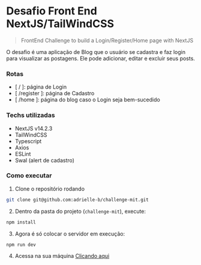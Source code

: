 # Desafio Front End NextJS/TailWindCSS

> FrontEnd Challenge to build a Login/Register/Home page with NextJS

O desafio é uma aplicação de Blog que o usuário se cadastra e faz login para visualizar as postagens. Ele pode adicionar, editar e excluir seus posts.

### Rotas

- [ / ]: página de Login
- [ /register ]: página de Cadastro
- [ /home ]: página do blog caso o Login seja bem-sucedido

### Techs utilizadas

- NextJS v14.2.3
- TailWindCSS
- Typescript
- Axios
- ESLint
- Swal (alert de cadastro)


### Como executar

1. Clone o repositório rodando

```bash
git clone git@github.com:adrielle-b/challenge-mit.git
```

2. Dentro da pasta do projeto (`challenge-mit`), execute:

```bash
npm install
```

3. Agora é só colocar o servidor em execução:

```bash
npm run dev
```
4. Acessa na sua máquina [Clicando aqui](http://localhost:3000 "LocalHost:3000")
